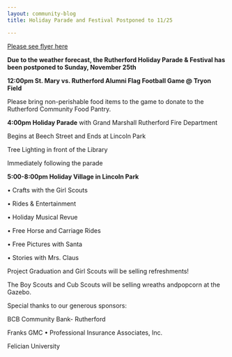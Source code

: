 ```yaml
---
layout: community-blog
title: Holiday Parade and Festival Postponed to 11/25

---
```


[Please see flyer here](https://storage.googleapis.com/static.rutherford-nj.com/community-events/RutherfordHolidayFest_8.5x11_2018_2.pdf)

**Due to the weather forecast, the Rutherford Holiday Parade & Festival has been postponed to Sunday, November 25th**

 
**12:00pm St. Mary vs. Rutherford Alumni Flag Football Game @ Tryon Field**

Please bring non-perishable food items to the game to donate to the Rutherford Community Food Pantry. 


**4:00pm Holiday Parade** with Grand Marshall Rutherford Fire Department

Begins at Beech Street and Ends at Lincoln Park

Tree Lighting in front of the Library

Immediately following the parade 


**5:00-8:00pm Holiday Village in Lincoln Park**

• Crafts with the Girl Scouts

• Rides & Entertainment

• Holiday Musical Revue

• Free Horse and Carriage Rides

• Free Pictures with Santa

• Stories with Mrs. Claus

Project Graduation and Girl Scouts will be selling refreshments!

The Boy Scouts and Cub Scouts will be selling wreaths andpopcorn at the Gazebo.  


Special thanks to our generous sponsors: 

BCB Community Bank- Rutherford

Franks GMC • Professional Insurance Associates, Inc.

Felician University

